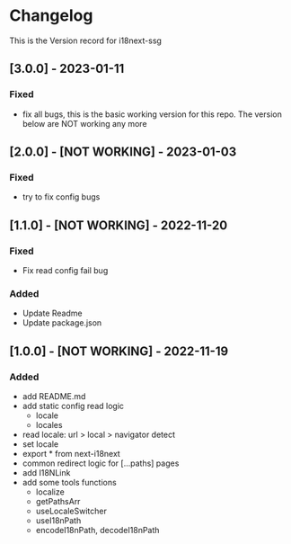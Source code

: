# Changelog

This is the Version record for i18next-ssg

## [3.0.0] - 2023-01-11

### Fixed

- fix all bugs, this is the basic working version for this repo. The version below are NOT working any more

## [2.0.0] - [NOT WORKING] - 2023-01-03

### Fixed

- try to fix config bugs

## [1.1.0] - [NOT WORKING] - 2022-11-20

### Fixed

- Fix read config fail bug

### Added

- Update Readme
- Update package.json

## [1.0.0] - [NOT WORKING] - 2022-11-19

### Added

- add README.md
- add static config read logic
  - locale
  - locales
- read locale: url > local > navigator detect
- set locale
- export \* from next-i18next
- common redirect logic for [...paths] pages
- add I18NLink
- add some tools functions
  - localize
  - getPathsArr
  - useLocaleSwitcher
  - useI18nPath
  - encodeI18nPath, decodeI18nPath
